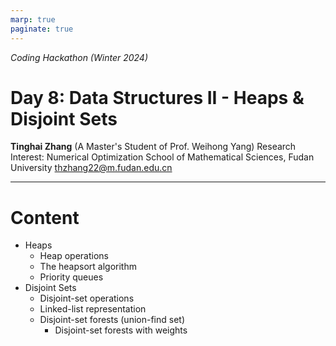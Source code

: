 ```yaml
---
marp: true
paginate: true
---
```

*Coding Hackathon (Winter 2024)*
# Day 8: Data Structures II - Heaps & Disjoint Sets
**Tinghai Zhang**
(A Master's Student of Prof. Weihong Yang)
Research Interest: Numerical Optimization
School of Mathematical Sciences, Fudan University
thzhang22@m.fudan.edu.cn

---
# Content
* Heaps
    * Heap operations
    * The heapsort algorithm
    * Priority queues
* Disjoint Sets
    * Disjoint-set operations
    * Linked-list representation
    * Disjoint-set forests (union-find set)
        * Disjoint-set forests with weights